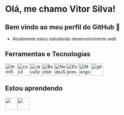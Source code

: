 # Olá, me chamo Vitor Silva!
## Bem vindo ao meu perfil do GitHub 👋 
- Atualmente estou estudando desenvolvimento web

## Ferramentas e Tecnologias
<div style="display: flex;">
  <img title="html5" src="https://cdn.jsdelivr.net/gh/devicons/devicon/icons/html5/html5-original.svg" width="40" height="40"/>
  <img title="css3" src="https://cdn.jsdelivr.net/gh/devicons/devicon/icons/css3/css3-original.svg" width="40" height="40"/>
  <img title="JavaScript" src="https://cdn.jsdelivr.net/gh/devicons/devicon/icons/javascript/javascript-original.svg" width="40" height="40"/>
  <img title="Bootstrap" src="https://cdn.jsdelivr.net/gh/devicons/devicon/icons/bootstrap/bootstrap-original.svg" width="40" height="40"/>

  <img title="NodeJS" src="https://cdn.jsdelivr.net/gh/devicons/devicon/icons/nodejs/nodejs-original.svg" width="40" height="40"/>
  <img title="ExpressJS" src="https://cdn.jsdelivr.net/gh/devicons/devicon/icons/express/express-original.svg" width="40"/>
  <img title="MongoDB" src="https://cdn.jsdelivr.net/gh/devicons/devicon/icons/mongodb/mongodb-original.svg" width="40"/>
  <img title="git" src="https://cdn.jsdelivr.net/gh/devicons/devicon/icons/git/git-original.svg" width="40"/>

</div>

## Estou aprendendo
<div style="display: flex;">
  <img src="https://cdn.jsdelivr.net/gh/devicons/devicon/icons/linux/linux-original.svg" width="40"/>
  <img src="https://cdn.jsdelivr.net/gh/devicons/devicon/icons/ubuntu/ubuntu-plain.svg" width="40"/>          
</div>


          

<!---
DevVitorSilva/DevVitorSilva is a ✨ special ✨ repository because its `README.md` (this file) appears on your GitHub profile.
You can click the Preview link to take a look at your changes.
--->
